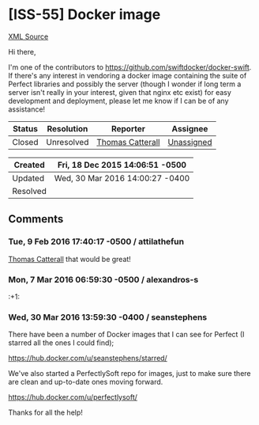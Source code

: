 # [ISS-55] Docker image

[XML Source](./xml/ISS-55.xml)
<p><p>Hi there,</p>

<p>I'm one of the contributors to <a href="https://github.com/swiftdocker/docker-swift" class="external-link" rel="nofollow">https://github.com/swiftdocker/docker-swift</a>. If there's any interest in vendoring a docker image containing the suite of Perfect libraries and possibly the server (though I wonder if long term a server isn't really in your interest, given that nginx etc exist) for easy development and deployment, please let me know if I can be of any assistance!</p></p>





Status|Resolution|Reporter|Assignee
------|----------|--------|--------
Closed|Unresolved|[Thomas Catterall](swizzlr)|[Unassigned]($-1)





Created|Fri, 18 Dec 2015 14:06:51 -0500
-------|--------------
Updated|Wed, 30 Mar 2016 14:00:27 -0400
Resolved|


## Comments




### Tue, 9 Feb 2016 17:40:17 -0500 / attilathefun 

<p><p><a href="http://jira.perfect.org:8080/secure/ViewProfile.jspa?name=swizzlr" class="user-hover" rel="swizzlr">Thomas Catterall</a> that would be great!</p></p>


### Mon, 7 Mar 2016 06:59:30 -0500 / alexandros-s 

<p><p>:+1: </p></p>


### Wed, 30 Mar 2016 13:59:30 -0400 / seanstephens 

<p><p>There have been a number of Docker images that I can see for Perfect (I starred all the ones I could find);</p>

<p><a href="https://hub.docker.com/u/seanstephens/starred/" class="external-link" rel="nofollow">https://hub.docker.com/u/seanstephens/starred/</a></p>

<p>We've also started a PerfectlySoft repo for images, just to make sure there are clean and up-to-date ones moving forward.</p>

<p><a href="https://hub.docker.com/u/perfectlysoft/" class="external-link" rel="nofollow">https://hub.docker.com/u/perfectlysoft/</a></p>

<p>Thanks for all the help!</p></p>


